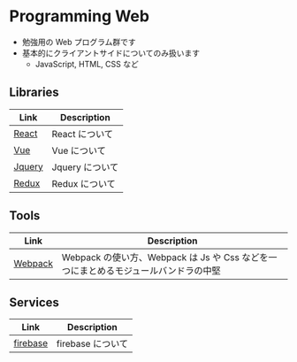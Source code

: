 # Programming Web

- 勉強用の Web プログラム群です
- 基本的にクライアントサイドについてのみ扱います
  - JavaScript, HTML, CSS など

## Libraries

| Link             | Description     |
| ---------------- | --------------- |
| [React](react)   | React について  |
| [Vue](vue)       | Vue について    |
| [Jquery](jquery) | Jquery について |
| [Redux](redux)   | Redux について  |

## Tools

| Link               | Description                                                                         |
| ------------------ | ----------------------------------------------------------------------------------- |
| [Webpack](webpack) | Webpack の使い方、Webpack は Js や Css などを一つにまとめるモジュールバンドラの中堅 |

## Services

| Link              | Description       |
| ----------------- | ----------------- |
| [firebase](redux) | firebase について |
